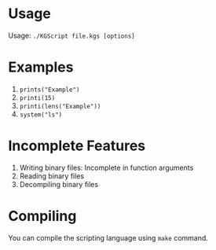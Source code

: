 # Usage
Usage: `./KGScript file.kgs [options]`
# Examples
1. `prints("Example")`
2. `printi(15)`
3. `printi(lens("Example"))`
4. `system("ls")`
# Incomplete Features
1. Writing binary files: Incomplete in function arguments
2. Reading binary files
3. Decompiling binary files
# Compiling
You can compile the scripting language using `make` command.
